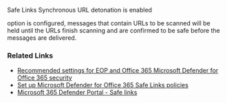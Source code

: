 Safe Links Synchronous URL detonation is enabled

 option is configured, messages that contain URLs to be scanned will be held until the URLs finish scanning and are confirmed to be safe before the messages are delivered.

### Related Links

* [Recommended settings for EOP and Office 365 Microsoft Defender for Office 365 security](https://aka.ms/orca-atpp-docs-7) 
* [Set up Microsoft Defender for Office 365 Safe Links policies](https://aka.ms/orca-atpp-docs-10) 
* [Microsoft 365 Defender Portal - Safe links](https://security.microsoft.com/safelinksv2)
